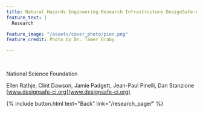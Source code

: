 ```yaml
---
title: Natural Hazards Engineering Research Infrastructure DesignSafe-CI
feature_text: |
  Research

feature_image: "/assets/cover_photo/pier.png"
feature_credit: Photo by Dr. Tamer Oraby

---
```

<br />

National Science Foundation


Ellen Rathje, Clint Dawson, Jamie Padgett, Jean-Paul Pinelli, Dan Stanzione
[www.designsafe-ci.org](www.designsafe-ci.org)


{% include button.html text="Back" link="/research_page/" %}
